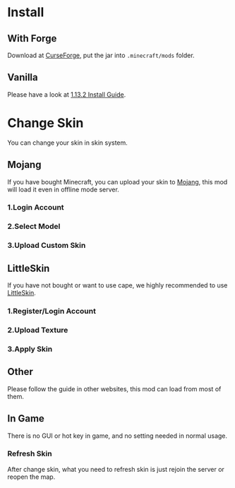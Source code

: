 # Install
## With Forge
Download at [CurseForge](https://minecraft.curseforge.com/projects/customskinloader), put the jar into `.minecraft/mods` folder.
## Vanilla
Please have a look at [1.13.2 Install Guide](https://github.com/xfl03/MCCustomSkinLoader/wiki/1.13.2-Install-Guide).
# Change Skin
You can change your skin in skin system.
## Mojang
If you have bought Minecraft, you can upload your skin to [Mojang](https://my.minecraft.net/zh-hans/profile/skin), this mod will load it even in offline mode server.
### 1.Login Account
### 2.Select Model
### 3.Upload Custom Skin
## LittleSkin
If you have not bought or want to use cape, we highly recommended to use [LittleSkin](https://littleskin.cn/).
### 1.Register/Login Account
### 2.Upload Texture
### 3.Apply Skin
## Other
Please follow the guide in other websites, this mod can load from most of them.
## In Game
There is no GUI or hot key in game, and no setting needed in normal usage.
### Refresh Skin
After change skin, what you need to refresh skin is just rejoin the server or reopen the map.